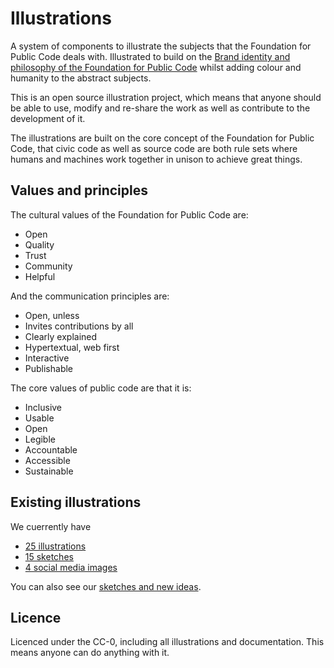 # Illustrations

A system of components to illustrate the subjects that the Foundation for Public Code deals with. Illustrated to build on the [Brand identity and philosophy of the Foundation for Public Code](https://brand.publiccode.net/) whilst adding colour and humanity to the abstract subjects.

This is an open source illustration project, which means that anyone should be able to use, modify and re-share the work as well as contribute to the development of it.

The illustrations are built on the core concept of the Foundation for Public Code, that civic code as well as source code are both rule sets where humans and machines work together in unison to achieve great things.

## Values and principles

The cultural values of the Foundation for Public Code are:

* Open
* Quality
* Trust
* Community
* Helpful

And the communication principles are:

* Open, unless
* Invites contributions by all
* Clearly explained
* Hypertextual, web first
* Interactive
* Publishable

The core values of public code are that it is:

* Inclusive
* Usable
* Open
* Legible
* Accountable
* Accessible
* Sustainable

## Existing illustrations

We cuerrently have
* [25 illustrations](/illustrations/index.md)
* [15 sketches](/sketches-and-new-ideas/index.md)
* [4 social media images](/social-media-images/index.md)

You can also see our [sketches and new ideas](/sketches-and-new-ideas).

## Licence

Licenced under the CC-0, including all illustrations and documentation. This means anyone can do anything with it.
